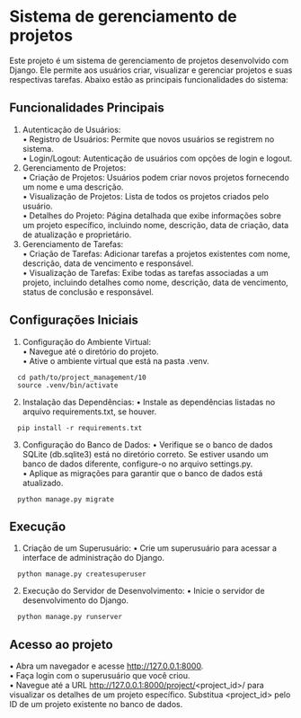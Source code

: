 # Sistema de gerenciamento de projetos
Este projeto é um sistema de gerenciamento de projetos desenvolvido com Django. Ele permite aos usuários criar, visualizar e gerenciar projetos e suas respectivas tarefas. Abaixo estão as principais funcionalidades do sistema:

## Funcionalidades Principais
1.	Autenticação de Usuários:  
	•	Registro de Usuários: Permite que novos usuários se registrem no sistema.  
	•	Login/Logout: Autenticação de usuários com opções de login e logout.  
2.	Gerenciamento de Projetos:   
	•	Criação de Projetos: Usuários podem criar novos projetos fornecendo um nome e uma descrição.  
	•	Visualização de Projetos: Lista de todos os projetos criados pelo usuário.  
	•	Detalhes do Projeto: Página detalhada que exibe informações sobre um projeto específico, incluindo nome, descrição, data de criação, data de atualização e proprietário.  
3.	Gerenciamento de Tarefas:   
	•	Criação de Tarefas: Adicionar tarefas a projetos existentes com nome, descrição, data de vencimento e responsável.  
	•	Visualização de Tarefas: Exibe todas as tarefas associadas a um projeto, incluindo detalhes como nome, descrição, data de vencimento, status de conclusão e responsável.  

## Configurações Iniciais
1.	Configuração do Ambiente Virtual:  
	•	Navegue até o diretório do projeto.  
	•	Ative o ambiente virtual que está na pasta .venv.  
```
  cd path/to/project_management/10
  source .venv/bin/activate
```
2.	Instalação das Dependências:
	•	Instale as dependências listadas no arquivo requirements.txt, se houver.
```
  pip install -r requirements.txt
```
3.  Configuração do Banco de Dados:
	•	Verifique se o banco de dados SQLite (db.sqlite3) está no diretório correto. Se estiver usando um banco de dados diferente, configure-o no arquivo settings.py.  
	•	Aplique as migrações para garantir que o banco de dados está atualizado.  
```
  python manage.py migrate
```

## Execução
1.	Criação de um Superusuário:
	•	Crie um superusuário para acessar a interface de administração do Django.
```
  python manage.py createsuperuser
```
2.	Execução do Servidor de Desenvolvimento:
	•	Inicie o servidor de desenvolvimento do Django.
```
  python manage.py runserver
```

## Acesso ao projeto
•	Abra um navegador e acesse http://127.0.0.1:8000.  
•	Faça login com o superusuário que você criou.  
•	Navegue até a URL http://127.0.0.1:8000/project/<project_id>/ para visualizar os detalhes de um projeto específico. Substitua <project_id> pelo ID de um projeto existente no banco de dados.  
